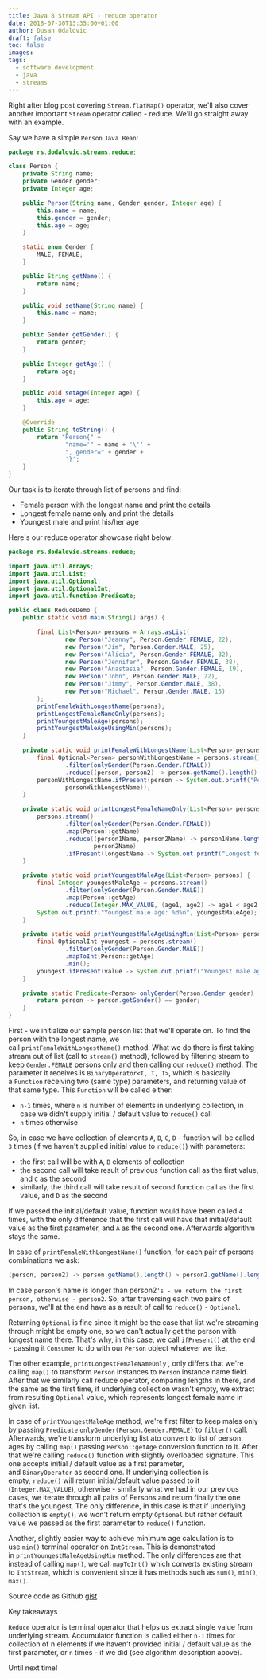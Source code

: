 ```yaml
---
title: Java 8 Stream API - reduce operator
date: 2018-07-30T13:35:00+01:00
author: Dusan Odalovic
draft: false
toc: false
images:
tags:
  - software development
  - java
  - streams
---
```


Right after blog post covering `Stream.flatMap()` operator, we'll also cover another important `Stream` operator called - reduce. We'll go straight away with an example.

Say we have a simple `Person` `Java Bean`:

```java
package rs.dodalovic.streams.reduce;

class Person {
    private String name;
    private Gender gender;
    private Integer age;

    public Person(String name, Gender gender, Integer age) {
        this.name = name;
        this.gender = gender;
        this.age = age;
    }

    static enum Gender {
        MALE, FEMALE;
    }

    public String getName() {
        return name;
    }

    public void setName(String name) {
        this.name = name;
    }

    public Gender getGender() {
        return gender;
    }

    public Integer getAge() {
        return age;
    }

    public void setAge(Integer age) {
        this.age = age;
    }

    @Override
    public String toString() {
        return "Person{" +
                "name='" + name + '\'' +
                ", gender=" + gender +
                '}';
    }
}
```

Our task is to iterate through list of persons and find:

* Female person with the longest name and print the details
* Longest female name only and print the details
* Youngest male and print his/her age

Here's our reduce operator showcase right below:

```java
package rs.dodalovic.streams.reduce;

import java.util.Arrays;
import java.util.List;
import java.util.Optional;
import java.util.OptionalInt;
import java.util.function.Predicate;

public class ReduceDemo {
    public static void main(String[] args) {

        final List<Person> persons = Arrays.asList(
                new Person("Jeanny", Person.Gender.FEMALE, 22),
                new Person("Jim", Person.Gender.MALE, 25),
                new Person("Alicia", Person.Gender.FEMALE, 32),
                new Person("Jennifer", Person.Gender.FEMALE, 38),
                new Person("Anastasia", Person.Gender.FEMALE, 19),
                new Person("John", Person.Gender.MALE, 22),
                new Person("Jimmy", Person.Gender.MALE, 38),
                new Person("Michael", Person.Gender.MALE, 15)
        );
        printFemaleWithLongestName(persons);
        printLongestFemaleNameOnly(persons);
        printYoungestMaleAge(persons);
        printYoungestMaleAgeUsingMin(persons);
    }

    private static void printFemaleWithLongestName(List<Person> persons) {
        final Optional<Person> personWithLongestName = persons.stream()
                .filter(onlyGender(Person.Gender.FEMALE))
                .reduce((person, person2) -> person.getName().length() > person2.getName().length() ? person : person2);
        personWithLongestName.ifPresent(person -> System.out.printf("Person with longest female name %s%n",
                personWithLongestName));
    }

    private static void printLongestFemaleNameOnly(List<Person> persons) {
        persons.stream()
                .filter(onlyGender(Person.Gender.FEMALE))
                .map(Person::getName)
                .reduce((person1Name, person2Name) -> person1Name.length() > person2Name.length() ? person1Name :
                        person2Name)
                .ifPresent(longestName -> System.out.printf("Longest female name: %s%n", longestName));
    }

    private static void printYoungestMaleAge(List<Person> persons) {
        final Integer youngestMaleAge = persons.stream()
                .filter(onlyGender(Person.Gender.MALE))
                .map(Person::getAge)
                .reduce(Integer.MAX_VALUE, (age1, age2) -> age1 < age2 ? age1 : age2);
        System.out.printf("Youngest male age: %d%n", youngestMaleAge);
    }

    private static void printYoungestMaleAgeUsingMin(List<Person> persons) {
        final OptionalInt youngest = persons.stream()
                .filter(onlyGender(Person.Gender.MALE))
                .mapToInt(Person::getAge)
                .min();
        youngest.ifPresent(value -> System.out.printf("Youngest male age: %d", value));
    }

    private static Predicate<Person> onlyGender(Person.Gender gender) {
        return person -> person.getGender() == gender;
    }
}
```

First - we initialize our sample person list that we'll operate on. To find the person with the longest name, we call `printFemaleWithLongestName()` method. What we do there is first taking stream out of list
 (call to `stream()` method), followed by filtering stream to keep `Gender.FEMALE` persons only and then calling our `reduce()` method. The parameter it receives is `BinaryOperator<T, T, T>`, which is 
 basically a `Function` receiving two (same type) parameters, and returning value of that same type. This `Function` will be called either:
 
* `n-1` times, where `n` is number of elements in underlying collection, in case we didn't supply initial / default value to `reduce()` call
* `n` times otherwise

So, in case we have collection of elements `A`, `B`, `C`, `D` - function will be called `3` times (if we haven't supplied initial value to `reduce()`) with parameters:

* the first call will be with `A`, `B` elements of collection
* the second call will take result of previous function call as the first value, and `C` as the second
* similarly, the third call will take result of second function call as the first value, and `D` as the second

If we passed the initial/default value, function would have been called `4` times, with the only difference that the first call will have that initial/default value as the first parameter, and `A` as the 
second one. Afterwards algorithm stays the same.

In case of `printFemaleWithLongestName()` function, for each pair of persons combinations we ask:

```java
(person, person2) -> person.getName().length() > person2.getName().length() ? person : person2
```

In case `person`'s name is longer than person2`'s - we return the first person, otherwise - person2`. So, after traversing each two pairs of persons, we'll at the end have as a result of call to `reduce()`
 - `Optional`.

Returning `Optional` is fine since it might be the case that list we're streaming through might be empty one, so we can't actually get the person with longest name there. That's why, in this case, we 
call `ifPresent()` at the end - passing it `Consumer` to do with our `Person` object whatever we like.

The other example, `printLongestFemaleNameOnly` , only differs that we're calling `map()` to transform `Person` instances to `Person` instance name field. After that we similarly call reduce operator, 
comparing lengths in there, and the same as the first time, if underlying collection wasn't empty, we extract from resulting `Optional` value, which represents longest female name in given list.

In case of `printYoungestMaleAge` method, we're first filter to keep males only by passing `Predicate` `onlyGender(Person.Gender.FEMALE)` to `filter()` call. Afterwards, we're transform underlying 
list ato convert to list of person ages by calling `map()` passing `Person::getAge` conversion function to it. After that we're calling `reduce()` function with slightly overloaded signature. 
This one accepts initial / default value as a first parameter, and `BinaryOperator` as second one. If underlying collection is empty, `reduce()` will return initial/default value passed to
 it (`Integer.MAX_VALUE`), otherwise - similarly what we had in our previous cases, we iterate through all pairs of Persons and return finally the one that's the youngest. The only difference, 
 in this case is that if underlying collection is `empty()`, we won't return empty `Optional` but rather default value we passed as the first parameter to `reduce()` function.

Another, slightly easier way to achieve minimum age calculation is to use `min()` terminal operator on `IntStream`. This is demonstrated in `printYoungestMaleAgeUsingMin` method. The only differences 
are that instead of calling `map()`, we call `mapToInt()` which converts existing stream to `IntStream`, which is convenient since it has methods such as `sum()`, `min()`, `max()`. 

Source code as Github [gist](https://gist.github.com/dodalovic/50aafc5d9ff65255e314)

Key takeaways

`Reduce` operator is terminal operator that helps us extract single value from underlying stream. Accumulator function is called either `n-1` times for collection of n elements if we haven't provided 
initial / default value as the first parameter, or `n` times - if we did (see algorithm description above).

Until next time!